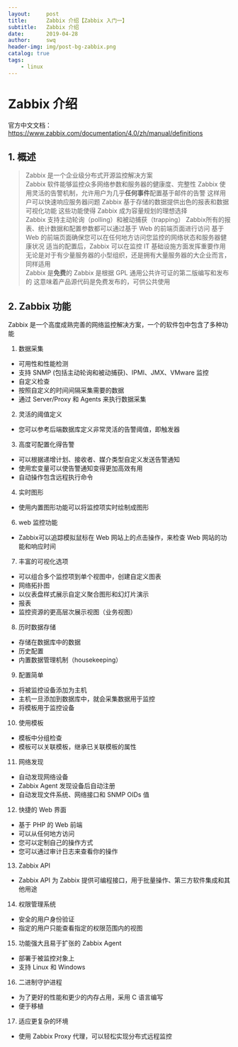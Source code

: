 ```yaml
---
layout:     post
title:      Zabbix 介绍【Zabbix 入门一】
subtitle:   Zabbix 介绍
date:       2019-04-28
author:     swq
header-img: img/post-bg-zabbix.png
catalog: true
tags:
    - linux
---
```




# Zabbix 介绍
官方中文文档：https://www.zabbix.com/documentation/4.0/zh/manual/definitions
## 1. 概述
> Zabbix 是一个企业级分布式开源监控解决方案  
>Zabbix 软件能够监控众多网络参数和服务器的健康度、完整性  Zabbix 使用灵活的告警机制，允许用户为几乎**任何事件**配置基于邮件的告警  这样用户可以快速响应服务器问题  Zabbix 基于存储的数据提供出色的报表和数据可视化功能  这些功能使得 Zabbix 成为容量规划的理想选择  <br>
>Zabbix 支持主动轮询（polling）和被动捕获（trapping）  Zabbix所有的报表、统计数据和配置参数都可以通过基于 Web 的前端页面进行访问  基于 Web 的前端页面确保您可以在任何地方访问您监控的网络状态和服务器健康状况  适当的配置后，Zabbix 可以在监控 IT 基础设施方面发挥重要作用  无论是对于有少量服务器的小型组织，还是拥有大量服务器的大企业而言，同样适用  <br>
>Zabbix 是**免费**的  Zabbix 是根据 GPL 通用公共许可证的第二版编写和发布的  这意味着产品源代码是免费发布的，可供公共使用  


## 2. Zabbix 功能
Zabbix 是一个高度成熟完善的网络监控解决方案，一个的软件包中包含了多种功能
 1. 数据采集
- 可用性和性能检测
- 支持 SNMP (包括主动轮询和被动捕获)、IPMI、JMX、VMware 监控
- 自定义检查
- 按照自定义的时间间隔采集需要的数据
- 通过 Server/Proxy 和 Agents 来执行数据采集


 2. 灵活的阈值定义
- 您可以参考后端数据库定义非常灵活的告警阈值，即触发器


 3. 高度可配置化得告警
- 可以根据递增计划、接收者、媒介类型自定义发送告警通知
- 使用宏变量可以使告警通知变得更加高效有用
- 自动操作包含远程执行命令


 4. 实时图形
- 使用内置图形功能可以将监控项实时绘制成图形


 6. web 监控功能
- Zabbix可以追踪模拟鼠标在 Web 网站上的点击操作，来检查 Web 网站的功能和响应时间


 7. 丰富的可视化选项
- 可以组合多个监控项到单个视图中，创建自定义图表
- 网络拓扑图
- 以仪表盘样式展示自定义聚合图形和幻灯片演示
- 报表
- 监控资源的更高层次展示视图（业务视图）  


 8. 历时数据存储
- 存储在数据库中的数据
- 历史配置
- 内置数据管理机制（housekeeping）  


 9. 配置简单
- 将被监控设备添加为主机
- 主机一旦添加到数据库中，就会采集数据用于监控
- 将模板用于监控设备  


 10. 使用模板
- 模板中分组检查
- 模板可以关联模板，继承已关联模板的属性  


 11. 网络发现
- 自动发现网络设备
- Zabbix Agent 发现设备后自动注册
- 自动发现文件系统、网络接口和 SNMP OIDs 值  


 12. 快捷的 Web 界面
- 基于 PHP 的 Web 前端
- 可以从任何地方访问
- 您可以定制自己的操作方式
- 您可以通过审计日志来查看你的操作  


 13. Zabbix API
- Zabbix API 为 Zabbix 提供可编程接口，用于批量操作、第三方软件集成和其他用途  


 14. 权限管理系统
- 安全的用户身份验证
- 指定的用户只能查看指定的权限范围内的视图  


 15. 功能强大且易于扩张的 Zabbix Agent
- 部署于被监控对象上
- 支持 Linux 和 Windows  


 16. 二进制守护进程
- 为了更好的性能和更少的内存占用，采用 C 语言编写
- 便于移植  


 17. 适应更复杂的环境
- 使用 Zabbix Proxy 代理，可以轻松实现分布式远程监控  
